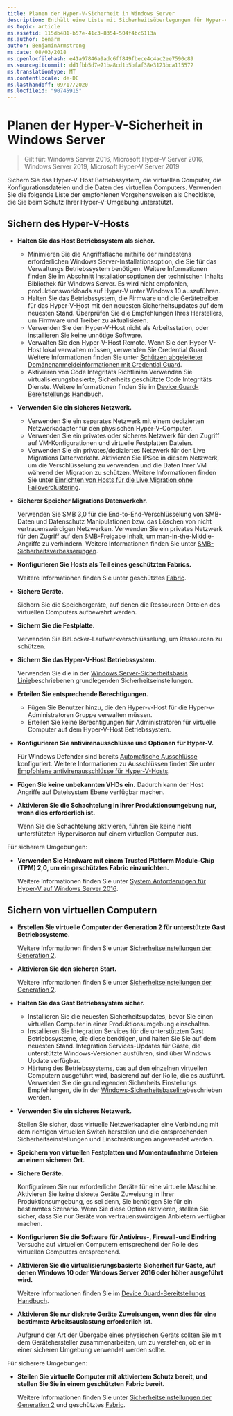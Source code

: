 ```yaml
---
title: Planen der Hyper-V-Sicherheit in Windows Server
description: Enthält eine Liste mit Sicherheitsüberlegungen für Hyper-v-Hosts und virtuelle Computer.
ms.topic: article
ms.assetid: 115db481-b57e-41c3-8354-504f4bc6113a
ms.author: benarm
author: BenjaminArmstrong
ms.date: 08/03/2018
ms.openlocfilehash: e41a97846a9adc6ff849fbece4c4ac2ee7590c89
ms.sourcegitcommit: dd1fbb5d7e71ba8cd1b5bfaf38e3123bca115572
ms.translationtype: MT
ms.contentlocale: de-DE
ms.lasthandoff: 09/17/2020
ms.locfileid: "90745915"
---
```

# <a name="plan-for-hyper-v-security-in-windows-server"></a>Planen der Hyper-V-Sicherheit in Windows Server

>Gilt für: Windows Server 2016, Microsoft Hyper-V Server 2016, Windows Server 2019, Microsoft Hyper-V Server 2019

Sichern Sie das Hyper-V-Host Betriebssystem, die virtuellen Computer, die Konfigurationsdateien und die Daten des virtuellen Computers. Verwenden Sie die folgende Liste der empfohlenen Vorgehensweisen als Checkliste, die Sie beim Schutz Ihrer Hyper-V-Umgebung unterstützt.

## <a name="secure-the-hyper-v-host"></a>Sichern des Hyper-V-Hosts
- **Halten Sie das Host Betriebssystem als sicher.**
    - Minimieren Sie die Angriffsfläche mithilfe der mindestens erforderlichen Windows Server-Installationsoption, die Sie für das Verwaltungs Betriebssystem benötigen. Weitere Informationen finden Sie im [Abschnitt Installationsoptionen](../../../get-started-19/install-upgrade-migrate-19.md) der technischen Inhalts Bibliothek für Windows Server. Es wird nicht empfohlen, produktionsworkloads auf Hyper-V unter Windows 10 auszuführen.
    - Halten Sie das Betriebssystem, die Firmware und die Gerätetreiber für das Hyper-V-Host mit den neuesten Sicherheitsupdates auf dem neuesten Stand. Überprüfen Sie die Empfehlungen Ihres Herstellers, um Firmware und Treiber zu aktualisieren.
    - Verwenden Sie den Hyper-V-Host nicht als Arbeitsstation, oder installieren Sie keine unnötige Software.
    - Verwalten Sie den Hyper-V-Host Remote. Wenn Sie den Hyper-V-Host lokal verwalten müssen, verwenden Sie Credential Guard. Weitere Informationen finden Sie unter [Schützen abgeleiteter Domänenanmeldeinformationen mit Credential Guard](/windows/access-protection/credential-guard/credential-guard).
    - Aktivieren von Code Integritäts Richtlinien Verwenden Sie virtualisierungsbasierte, Sicherheits geschützte Code Integritäts Dienste. Weitere Informationen finden Sie im [Device Guard-Bereitstellungs Handbuch](/windows/device-security/device-guard/device-guard-deployment-guide).
- **Verwenden Sie ein sicheres Netzwerk.**
    - Verwenden Sie ein separates Netzwerk mit einem dedizierten Netzwerkadapter für den physischen Hyper-V-Computer.
    - Verwenden Sie ein privates oder sicheres Netzwerk für den Zugriff auf VM-Konfigurationen und virtuelle Festplatten Dateien.
    - Verwenden Sie ein privates/dediziertes Netzwerk für den Live Migrations Datenverkehr. Aktivieren Sie IPSec in diesem Netzwerk, um die Verschlüsselung zu verwenden und die Daten Ihrer VM während der Migration zu schützen. Weitere Informationen finden Sie unter [Einrichten von Hosts für die Live Migration ohne Failoverclustering](../deploy/set-up-hosts-for-live-migration-without-failover-clustering.md).
- **Sicherer Speicher Migrations Datenverkehr.**

    Verwenden Sie SMB 3,0 für die End-to-End-Verschlüsselung von SMB-Daten und Datenschutz Manipulationen bzw. das Löschen von nicht vertrauenswürdigen Netzwerken. Verwenden Sie ein privates Netzwerk für den Zugriff auf den SMB-Freigabe Inhalt, um man-in-the-Middle-Angriffe zu verhindern. Weitere Informationen finden Sie unter [SMB-Sicherheitsverbesserungen](/previous-versions/windows/it-pro/windows-server-2012-R2-and-2012/dn551363(v=ws.11)).
- **Konfigurieren Sie Hosts als Teil eines geschützten Fabrics.**

    Weitere Informationen finden Sie unter geschütztes [Fabric](../../../security/guarded-fabric-shielded-vm/guarded-fabric-and-shielded-vms-top-node.md).
- **Sichere Geräte.**

    Sichern Sie die Speichergeräte, auf denen die Ressourcen Dateien des virtuellen Computers aufbewahrt werden.

- **Sichern Sie die Festplatte.**

    Verwenden Sie BitLocker-Laufwerkverschlüsselung, um Ressourcen zu schützen.

- **Sichern Sie das Hyper-V-Host Betriebssystem.**

    Verwenden Sie die in der [Windows Server-Sicherheitsbasis Linie](/windows/device-security/windows-security-baselines)beschriebenen grundlegenden Sicherheitseinstellungen.

- **Erteilen Sie entsprechende Berechtigungen.**
    - Fügen Sie Benutzer hinzu, die den Hyper-v-Host für die Hyper-v-Administratoren Gruppe verwalten müssen.
    - Erteilen Sie keine Berechtigungen für Administratoren für virtuelle Computer auf dem Hyper-V-Host Betriebssystem.

- **Konfigurieren Sie antivirenausschlüsse und Optionen für Hyper-V.**

    Für Windows Defender sind bereits [Automatische Ausschlüsse](/windows/security/threat-protection/windows-defender-antivirus/configure-server-exclusions-windows-defender-antivirus) konfiguriert. Weitere Informationen zu Ausschlüssen finden Sie unter [Empfohlene antivirenausschlüsse für Hyper-V-Hosts](https://support.microsoft.com/kb/3105657).

- **Fügen Sie keine unbekannten VHDs ein.** Dadurch kann der Host Angriffe auf Dateisystem Ebene verfügbar machen.

- **Aktivieren Sie die Schachtelung in Ihrer Produktionsumgebung nur, wenn dies erforderlich ist.**

    Wenn Sie die Schachtelung aktivieren, führen Sie keine nicht unterstützten Hypervisoren auf einem virtuellen Computer aus.

Für sicherere Umgebungen:

- **Verwenden Sie Hardware mit einem Trusted Platform Module-Chip (TPM) 2,0, um ein geschütztes Fabric einzurichten.**

    Weitere Informationen finden Sie unter [System Anforderungen für Hyper-V auf Windows Server 2016](../system-requirements-for-hyper-v-on-windows.md).

## <a name="secure-virtual-machines"></a>Sichern von virtuellen Computern
- **Erstellen Sie virtuelle Computer der Generation 2 für unterstützte Gast Betriebssysteme.**

    Weitere Informationen finden Sie unter [Sicherheitseinstellungen der Generation 2](../learn-more/Generation-2-virtual-machine-security-settings-for-Hyper-V.md).

- **Aktivieren Sie den sicheren Start.**

    Weitere Informationen finden Sie unter [Sicherheitseinstellungen der Generation 2](../learn-more/Generation-2-virtual-machine-security-settings-for-Hyper-V.md).

- **Halten Sie das Gast Betriebssystem sicher.**

    - Installieren Sie die neuesten Sicherheitsupdates, bevor Sie einen virtuellen Computer in einer Produktionsumgebung einschalten.
    - Installieren Sie Integration Services für die unterstützten Gast Betriebssysteme, die diese benötigen, und halten Sie Sie auf dem neuesten Stand. Integration Services-Updates für Gäste, die unterstützte Windows-Versionen ausführen, sind über Windows Update verfügbar.
    - Härtung des Betriebssystems, das auf den einzelnen virtuellen Computern ausgeführt wird, basierend auf der Rolle, die es ausführt. Verwenden Sie die grundlegenden Sicherheits Einstellungs Empfehlungen, die in der [Windows-Sicherheitsbaseline](/windows/device-security/windows-security-baselines)beschrieben werden.

- **Verwenden Sie ein sicheres Netzwerk.**

    Stellen Sie sicher, dass virtuelle Netzwerkadapter eine Verbindung mit dem richtigen virtuellen Switch herstellen und die entsprechenden Sicherheitseinstellungen und Einschränkungen angewendet werden.

- **Speichern von virtuellen Festplatten und Momentaufnahme Dateien an einem sicheren Ort.**

- **Sichere Geräte.**

    Konfigurieren Sie nur erforderliche Geräte für eine virtuelle Maschine. Aktivieren Sie keine diskrete Geräte Zuweisung in Ihrer Produktionsumgebung, es sei denn, Sie benötigen Sie für ein bestimmtes Szenario. Wenn Sie diese Option aktivieren, stellen Sie sicher, dass Sie nur Geräte von vertrauenswürdigen Anbietern verfügbar machen.

- **Konfigurieren Sie die Software für Antivirus-, Firewall-und Eindring** Versuche auf virtuellen Computern entsprechend der Rolle des virtuellen Computers entsprechend.

- **Aktivieren Sie die virtualisierungsbasierte Sicherheit für Gäste, auf denen Windows 10 oder Windows Server 2016 oder höher ausgeführt wird.**

    Weitere Informationen finden Sie im [Device Guard-Bereitstellungs Handbuch](/windows/device-security/device-guard/device-guard-deployment-guide).

- **Aktivieren Sie nur diskrete Geräte Zuweisungen, wenn dies für eine bestimmte Arbeitsauslastung erforderlich ist**.

    Aufgrund der Art der Übergabe eines physischen Geräts sollten Sie mit dem Gerätehersteller zusammenarbeiten, um zu verstehen, ob er in einer sicheren Umgebung verwendet werden sollte.

Für sicherere Umgebungen:

- **Stellen Sie virtuelle Computer mit aktiviertem Schutz bereit, und stellen Sie Sie in einem geschützten Fabric bereit.**

    Weitere Informationen finden Sie unter [Sicherheitseinstellungen der Generation 2](../learn-more/Generation-2-virtual-machine-security-settings-for-Hyper-V.md) und geschütztes [Fabric](../../../security/guarded-fabric-shielded-vm/guarded-fabric-and-shielded-vms-top-node.md).